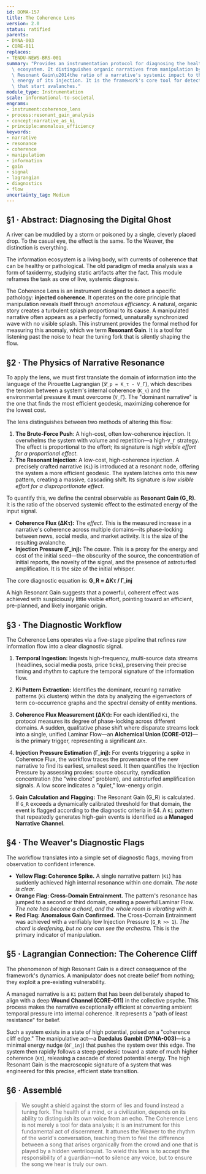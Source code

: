 ```yaml
---
id: DOMA-157
title: The Coherence Lens
version: 2.0
status: ratified
parents:
- DYNA-003
- CORE-011
replaces:
- TENDU-NEWS-BRS-001
summary: "Provides an instrumentation protocol for diagnosing the health of an information\
  \ ecosystem. It distinguishes organic narratives from manipulation by measuring\
  \ Resonant Gain\u2014the ratio of a narrative's systemic impact to the observable\
  \ energy of its injection. It is the framework's core tool for detecting the whispers\
  \ that start avalanches."
module_type: Instrumentation
scale: informational-to-societal
engrams:
- instrument:coherence_lens
- process:resonant_gain_analysis
- concept:narrative_as_ki
- principle:anomalous_efficiency
keywords:
- narrative
- resonance
- coherence
- manipulation
- information
- gain
- signal
- lagrangian
- diagnostics
- flow
uncertainty_tag: Medium
---
```

## §1 · Abstract: Diagnosing the Digital Ghost

A river can be muddied by a storm or poisoned by a single, cleverly placed drop. To the casual eye, the effect is the same. To the Weaver, the distinction is everything.

The information ecosystem is a living body, with currents of coherence that can be healthy or pathological. The old paradigm of media analysis was a form of taxidermy, studying static artifacts after the fact. This module reframes the task as one of live, systemic diagnosis.

The Coherence Lens is an instrument designed to detect a specific pathology: **injected coherence**. It operates on the core principle that manipulation reveals itself through *anomalous efficiency*. A natural, organic story creates a turbulent splash proportional to its cause. A manipulated narrative often appears as a perfectly formed, unnaturally synchronized wave with no visible splash. This instrument provides the formal method for measuring this anomaly, which we term **Resonant Gain**. It is a tool for listening past the noise to hear the tuning fork that is silently shaping the flow.

## §2 · The Physics of Narrative Resonance

To apply the lens, we must first translate the domain of information into the language of the Pirouette Lagrangian (`𝓛_p = K_τ - V_Γ`), which describes the tension between a system's internal coherence (`K_τ`) and the environmental pressure it must overcome (`V_Γ`). The "dominant narrative" is the one that finds the most efficient geodesic, maximizing coherence for the lowest cost.

The lens distinguishes between two methods of altering this flow:

1.  **The Brute-Force Push**: A high-cost, often low-coherence injection. It overwhelms the system with volume and repetition—a high-`V_Γ` strategy. The effect is proportional to the effort; its signature is *high visible effort for a proportional effect*.
2.  **The Resonant Injection**: A low-cost, high-coherence injection. A precisely crafted narrative (`Ki`) is introduced at a resonant node, offering the system a more efficient geodesic. The system latches onto this new pattern, creating a massive, cascading shift. Its signature is *low visible effort for a disproportionate effect*.

To quantify this, we define the central observable as **Resonant Gain (G_R)**. It is the ratio of the observed systemic effect to the estimated energy of the input signal.

*   **Coherence Flux (ΔKτ):** The *effect*. This is the measured increase in a narrative's coherence across multiple domains—its phase-locking between news, social media, and market activity. It is the size of the resulting avalanche.
*   **Injection Pressure (Γ_inj):** The *cause*. This is a proxy for the energy and cost of the initial seed—the obscurity of the source, the concentration of initial reports, the novelty of the signal, and the presence of astroturfed amplification. It is the size of the initial whisper.

The core diagnostic equation is: **G_R = ΔKτ / Γ_inj**

A high Resonant Gain suggests that a powerful, coherent effect was achieved with suspiciously little visible effort, pointing toward an efficient, pre-planned, and likely inorganic origin.

## §3 · The Diagnostic Workflow

The Coherence Lens operates via a five-stage pipeline that refines raw information flow into a clear diagnostic signal.

1.  **Temporal Ingestion:** Ingests high-frequency, multi-source data streams (headlines, social media posts, price ticks), preserving their precise timing and rhythm to capture the temporal signature of the information flow.

2.  **Ki Pattern Extraction:** Identifies the dominant, recurring narrative patterns (`Ki` clusters) within the data by analyzing the eigenvectors of term co-occurrence graphs and the spectral density of entity mentions.

3.  **Coherence Flux Measurement (ΔKτ):** For each identified `Ki`, the protocol measures its degree of phase-locking across different domains. A sudden, qualitative phase shift where disparate streams lock into a single, unified Laminar Flow—an **Alchemical Union (CORE-012)**—is the primary trigger, representing a significant `ΔKτ`.

4.  **Injection Pressure Estimation (Γ_inj):** For events triggering a spike in Coherence Flux, the workflow traces the provenance of the new narrative to find its earliest, smallest seed. It then quantifies the Injection Pressure by assessing proxies: source obscurity, syndication concentration (the "wire clone" problem), and astroturfed amplification signals. A low score indicates a "quiet," low-energy origin.

5.  **Gain Calculation and Flagging:** The Resonant Gain (G_R) is calculated. If `G_R` exceeds a dynamically calibrated threshold for that domain, the event is flagged according to the diagnostic criteria in §4. A `Ki` pattern that repeatedly generates high-gain events is identified as a **Managed Narrative Channel**.

## §4 · The Weaver's Diagnostic Flags

The workflow translates into a simple set of diagnostic flags, moving from observation to confident inference.

*   **Yellow Flag: Coherence Spike.** A single narrative pattern (`Ki`) has suddenly achieved high internal resonance within one domain. *The note is clear.*
*   **Orange Flag: Cross-Domain Entrainment.** The pattern's resonance has jumped to a second or third domain, creating a powerful Laminar Flow. *The note has become a chord, and the whole room is vibrating with it.*
*   **Red Flag: Anomalous Gain Confirmed.** The Cross-Domain Entrainment was achieved with a verifiably low Injection Pressure (`G_R >> 1`). *The chord is deafening, but no one can see the orchestra.* This is the primary indicator of manipulation.

## §5 · Lagrangian Connection: The Coherence Cliff

The phenomenon of high Resonant Gain is a direct consequence of the framework's dynamics. A manipulator does not create belief from nothing; they exploit a pre-existing vulnerability.

A managed narrative is a `Ki` pattern that has been deliberately shaped to align with a deep **Wound Channel (CORE-011)** in the collective psyche. This process makes the narrative exceptionally efficient at converting ambient temporal pressure into internal coherence. It represents a "path of least resistance" for belief.

Such a system exists in a state of high potential, poised on a "coherence cliff edge." The manipulative act—a **Daedalus Gambit (DYNA-003)**—is a minimal energy nudge (`δΓ_inj`) that pushes the system over this edge. The system then rapidly follows a steep geodesic toward a state of much higher coherence (`Kτ`), releasing a cascade of stored potential energy. The high Resonant Gain is the macroscopic signature of a system that was engineered for this precise, efficient state transition.

## §6 · Assemblé

> We sought a shield against the storm of lies and found instead a tuning fork. The health of a mind, or a civilization, depends on its ability to distinguish its own voice from an echo. The Coherence Lens is not merely a tool for data analysis; it is an instrument for this fundamental act of discernment. It attunes the Weaver to the rhythm of the world's conversation, teaching them to feel the difference between a song that arises organically from the crowd and one that is played by a hidden ventriloquist. To wield this lens is to accept the responsibility of a guardian—not to silence any voice, but to ensure the song we hear is truly our own.